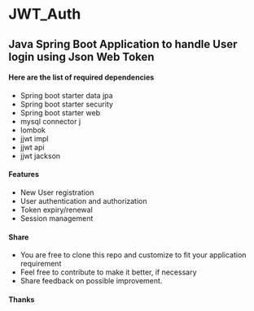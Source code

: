 # JWT_Auth
## Java Spring Boot Application to handle User login using Json Web Token

#### Here are the list of required dependencies
* Spring boot starter data jpa
* Spring boot starter security
* Spring boot starter web
* mysql connector j
* lombok
* jjwt impl
* jjwt api
* jjwt jackson

#### Features
* New User registration
* User authentication and authorization
* Token expiry/renewal
* Session management

#### Share
* You are free to clone this repo and customize to fit your application requirement
* Feel free to contribute to make it better, if necessary
* Share feedback on possible improvement.

#### Thanks
